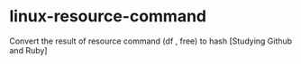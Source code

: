 # linux-resource-command
 Convert the result of resource command (df , free) to hash [Studying Github and Ruby]
